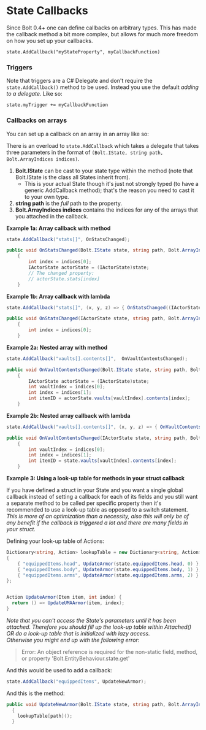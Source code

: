 # State Callbacks

Since Bolt 0.4+ one can define callbacks on arbitrary types.
This has made the callback method a bit more complex, but allows for much more freedom on how you set up your callbacks.

`state.AddCallback("myStateProperty", myCallbackFunction)`


### Triggers

Note that triggers are a C# Delegate and don't require the `state.AddCallback()` method to be used. Instead you use the default *adding to a delegate*.
Like so:

`state.myTrigger += myCallbackFunction`


### Callbacks on arrays

You can set up a callback on an array in an array like so:

There is an overload to `state.AddCallback` which takes a delegate that takes three parameters in the format of `(Bolt.IState, string path, Bolt.ArrayIndices indices)`.

1. **Bolt.IState** can be cast to your state type within the method (note that Bolt.IState is the class all States inherit from).
    - This is your actual State though it's just not strongly typed (to have a generic AddCallback method); that's the reason you need to cast it to your own type.
2. **string path** is the *full* path to the property.
3. **Bolt.ArrayIndices indices** contains the indices for any of the arrays that you attached in the callback.

**Example 1a: Array callback with method**

```C#
state.AddCallback("stats[]", OnStatsChanged); 
```

```C#
public void OnStatsChanged(Bolt.IState state, string path, Bolt.ArrayIndices indices)
    {
        int index = indices[0];
        IActorState actorState = (IActorState)state;
        // The changed property:
        // actorState.stats[index]
    }
```

**Example 1b: Array callback with lambda**

```C#
state.AddCallback("stats[]", (x, y, z) => { OnStatsChanged((IActorState)x, (string)y, (Bolt.ArrayIndices)z); }); 
```

```C#
public void OnStatsChanged(IActorState state, string path, Bolt.ArrayIndices indices)
    {
        int index = indices[0];
    }
```

**Example 2a: Nested array with method**

```C#
state.AddCallback("vaults[].contents[]",  OnVaultContentsChanged); 
```

```C#
public void OnVaultContentsChanged(Bolt.IState state, string path, Bolt.ArrayIndices indices)
    {
        IActorState actorState = (IActorState)state;
        int vaultIndex = indices[0];
        int index = indices[1];
        int itemID = actorState.vaults[vaultIndex].contents[index];
    }
```

**Example 2b: Nested array callback with lambda**

```C#
state.AddCallback("vaults[].contents[]", (x, y, z) => { OnVaultContentsChanged((IActorState)x, (string)y, (Bolt.ArrayIndices)z); }); 
```

```C#
public void OnVaultContentsChanged(IActorState state, string path, Bolt.ArrayIndices indices)
    {
        int vaultIndex = indices[0];
        int index = indices[1];
        int itemID = state.vaults[vaultIndex].contents[index];
    }
```

**Example 3: Using a look-up table for methods in your struct callback**

If you have defined a struct in your State and you want a single global callback instead of setting a callback for each of its fields and you still want a separate method to be called per specific property then it's recommended to use a look-up table as opposed to a switch statement.   
*This is more of an optimization than a necessity, also this will only be of any benefit if the callback is triggered a lot and there are many fields in your struct.*

Defining your look-up table of Actions:

```C#
Dictionary<string, Action> lookupTable = new Dictionary<string, Action>()
{
    { "equippedItems.head", UpdateArmor(state.equippedItems.head, 0) },
    { "equippedItems.body", UpdateArmor(state.equippedItems.body, 1) },
    { "equippedItems.arms", UpdateArmor(state.equippedItems.arms, 2) }
};


Action UpdateArmor(Item item, int index) {
  return () => UpdateUMAArmor(item, index);
}
```

*Note that you can't access the State's parameters until it has been attached. Therefore you should fill up the look-up table within Attached() OR do a look-up table that is initialized with lazy access.*  
*Otherwise you might end up with the following error:*

> Error: An object reference is required for the non-static field, method, or property 'Bolt.EntityBehaviour<IPlayerState>.state.get' 

And this would be used to add a callback:

```C#
state.AddCallback("equippedItems", UpdateNewArmor); 
```

And this is the method:

```C#
public void UpdateNewArmor(Bolt.IState state, string path, Bolt.ArrayIndices indices)
  {
    lookupTable[path]();
  }
```



